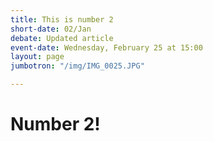 ```yaml
---
title: This is number 2
short-date: 02/Jan
debate: Updated article
event-date: Wednesday, February 25 at 15:00
layout: page
jumbotron: "/img/IMG_0025.JPG"

---
```

# Number 2!